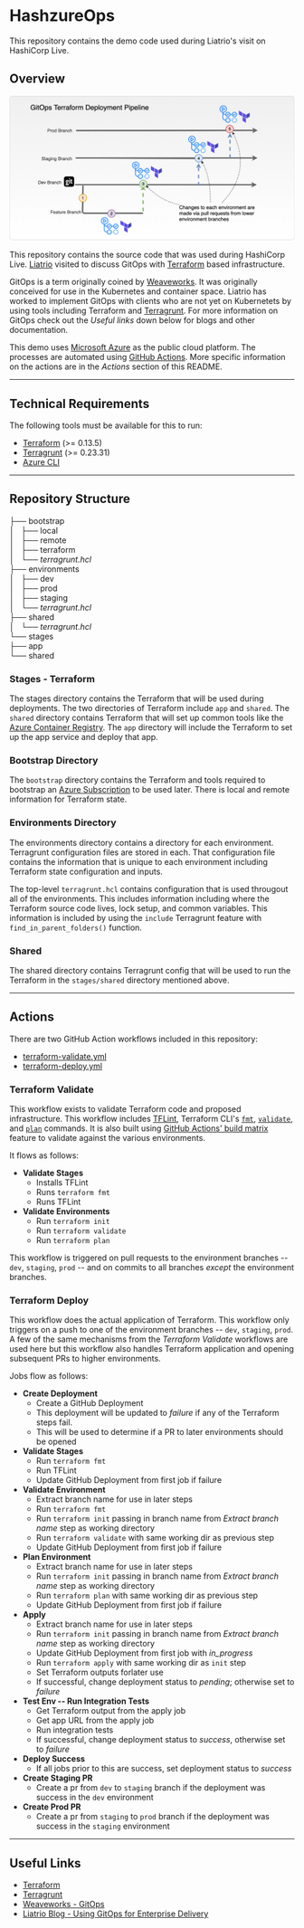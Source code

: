 # HashzureOps

This repository contains the demo code used during Liatrio's visit on HashiCorp Live.

## Overview

![GitOps with Terraform overview](./img/gitops-tf-deployment.png)

This repository contains the source code that was used during HashiCorp Live. [Liatrio](https://www.liatrio.com/)
visited to discuss GitOps with [Terraform](https://www.terraform.io) based infrastructure. 

GitOps is a term originally coined by [Weaveworks](https://www.weave.works/technologies/gitops/). It was originally
conceived for use in the Kubernetes and container space. Liatrio has worked to implement GitOps with clients who are
not yet on Kubernetets by using tools including Terraform and [Terragrunt](https://github.com/gruntwork-io/terragrunt). 
For more information on GitOps check out the _Useful links_ down below for blogs and other documentation.

This demo uses [Microsoft Azure](https://azure.microsoft.com/en-us/) as the public cloud platform. The processes are
automated using [GitHub Actions](https://github.com/features/actions). More specific information on the actions are in the _Actions_ section of this README.
 
---

## Technical Requirements

The following tools must be available for this to run:

* [Terraform](https://www.terraform.io/) (>= 0.13.5)
* [Terragrunt](https://github.com/gruntwork-io/terragrunt) (>= 0.23.31)
* [Azure CLI](https://docs.microsoft.com/en-us/cli/azure/)

--- 

## Repository Structure

├── bootstrap  
│   ├── local  
│   ├── remote  
│   ├── terraform  
│   └── _terragrunt.hcl_  
├── environments  
│   ├── dev  
│   ├── prod  
│   ├── staging  
│   └── _terragrunt.hcl_  
├── shared  
│   └── _terragrunt.hcl_  
└── stages  
    ├── app  
    └── shared  

### Stages - Terraform

The stages directory contains the Terraform that will be used during deployments. The two directories of Terraform
include `app` and `shared`. The `shared` directory contains Terraform that will set up common tools like the 
[Azure Container Registry](https://azure.microsoft.com/en-us/services/container-registry/). The `app` directory will
include the Terraform to set up the app service and deploy that app.

### Bootstrap Directory

The `bootstrap` directory contains the Terraform and tools required to bootstrap an
[Azure Subscription](https://docs.microsoft.com/en-us/microsoft-365/enterprise/subscriptions-licenses-accounts-and-tenants-for-microsoft-cloud-offerings?view=o365-worldwide#subscriptions)
to be used later. There is local and remote information for Terraform state. 

### Environments Directory

The environments directory contains a directory for each environment. Terragrunt configuration files are stored in each. 
That configuration file contains the information that is unique to each environment including Terraform state 
configuration and inputs. 

The top-level `terragrunt.hcl` contains configuration that is used througout all of the environments. This includes
information including where the Terraform source code lives, lock setup, and common variables. This information is
included by using the `include` Terragrunt feature with `find_in_parent_folders()` function. 

### Shared 

The shared directory contains Terragrunt config that will be used to run the Terraform in the `stages/shared` directory
mentioned above.

---

## Actions

There are two GitHub Action workflows included in this repository:

* [terraform-validate.yml](.github/workflows/terraform-deploy.yml)
* [terraform-deploy.yml](.github/workflows/terraform-deploy.yml)

### Terraform Validate

This workflow exists to validate Terraform code and proposed infrastructure. This workflow includes [TFLint](https://github.com/terraform-linters/tflint),
Terraform CLI's [`fmt`](https://www.terraform.io/docs/commands/fmt.html), [`validate`](https://www.terraform.io/docs/commands/validate.html),
and [`plan`](https://www.terraform.io/docs/commands/plan.html) commands. It is also built using
[GitHub Actions' build matrix](https://docs.github.com/en/free-pro-team@latest/actions/learn-github-actions/managing-complex-workflows#using-a-build-matrix) feature
to validate against the various environments.

It flows as follows:

* **Validate Stages**
  * Installs TFLint
  * Runs `terraform fmt`
  * Runs TFLint
* **Validate Environments**
  * Run `terraform init`
  * Run `terraform validate`
  * Run `terraform plan`

This workflow is triggered on pull requests to the environment branches -- `dev`, `staging`, `prod` -- and on commits to all branches _except_ the environment branches.

### Terraform Deploy

This workflow does the actual application of Terraform. This workflow only triggers on a push to one of the environment
branches -- `dev`, `staging`, `prod`. A few of the same mechanisms from the _Terraform Validate_ workflows are used here
but this workflow also handles Terraform application and opening subsequent PRs to higher environments.

Jobs flow as follows:

* **Create Deployment**
  * Create a GitHub Deployment
  * This deployment will be updated to _failure_ if any of the Terraform steps fail.
  * This will be used to determine if a PR to later environments should be opened
* **Validate Stages**
  * Run `terraform fmt`
  * Run TFLint
  * Update GitHub Deployment from first job if failure
* **Validate Environment**
  * Extract branch name for use in later steps
  * Run `terraform fmt`
  * Run `terraform init` passing in branch name from _Extract branch name_ step as working directory
  * Run `terraform validate` with same working dir as previous step
  * Update GitHub Deployment from first job if failure
* **Plan Environment**
  * Extract branch name for use in later steps
  * Run `terraform init` passing in branch name from _Extract branch name_ step as working directory
  * Run `terraform plan` with same working dir as previous step
  * Update GitHub Deployment from first job if failure
* **Apply**
  * Extract branch name for use in later steps
  * Run `terraform init` passing in branch name from _Extract branch name_ step as working directory
  * Update GitHub Deployment from first job with *in_progress*
  * Run `terraform apply` with same working dir as `init` step
  * Set Terraform outputs forlater use
  * If successful, change deployment status to _pending_; otherwise set to _failure_
* **Test Env -- Run Integration Tests**
  * Get Terraform output from the apply job
  * Get app URL from the apply job
  * Run integration tests
  * If successful, change deployment status to _success_, otherwise set to _failure_
* **Deploy Success**
  * If all jobs prior to this are success, set deployment status to _success_
* **Create Staging PR**
  * Create a pr from `dev` to `staging` branch if the deployment was success in the `dev` environment
* **Create Prod PR**
  * Create a pr from `staging` to `prod` branch if the deployment was success in the `staging` environment

---

## Useful Links 

* [Terraform](https://www.terraform.io)
* [Terragrunt](https://github.com/gruntwork-io/terragrunt)
* [Weaveworks - GitOps](https://www.weave.works/technologies/gitops/)
* [Liatrio Blog - Using GitOps for Enterprise Delivery](https://www.liatrio.com/blog/gitops-enterprise-application-delivery)


